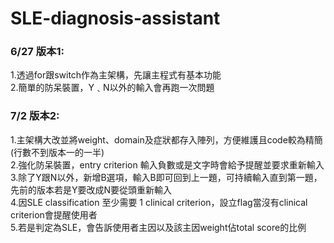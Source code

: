 # SLE-diagnosis-assistant
### 6/27 版本1:<br>
1.透過for跟switch作為主架構，先讓主程式有基本功能<br>
2.簡單的防呆裝置，Y﹑N以外的輸入會再跑一次問題<br>

### 7/2 版本2:<br>
1.主架構大改並將weight、domain及症狀都存入陣列，方便維護且code較為精簡(行數不到版本一的一半)<br>
2.強化防呆裝置，entry criterion 輸入負數或是文字時會給予提醒並要求重新輸入<br>
3.除了Y跟N以外，新增B選項，輸入B即可回到上一題，可持續輸入直到第一題，先前的版本若是Y要改成N要從頭重新輸入<br>
4.因SLE classification 至少需要 1 clinical criterion，設立flag當沒有clinical criterion會提醒使用者<br>
5.若是判定為SLE，會告訴使用者主因以及該主因weight佔total score的比例<br>
